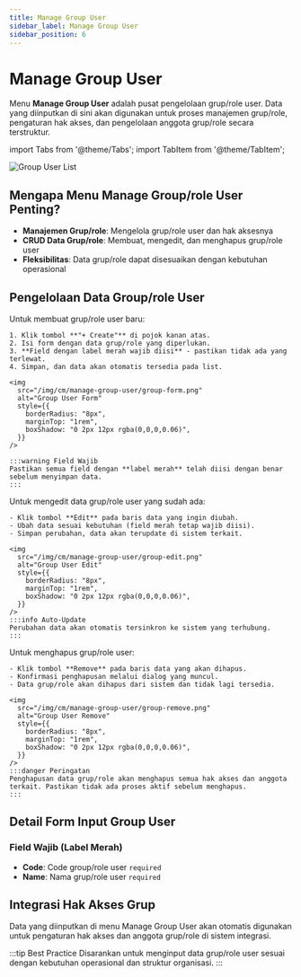 ```yaml
---
title: Manage Group User
sidebar_label: Manage Group User
sidebar_position: 6
---
```


# Manage Group User

Menu **Manage Group User** adalah pusat pengelolaan grup/role user. Data yang diinputkan di sini akan digunakan untuk proses manajemen grup/role, pengaturan hak akses, dan pengelolaan anggota grup/role secara terstruktur.

import Tabs from '@theme/Tabs';
import TabItem from '@theme/TabItem';

<div style={{marginBottom: '1.5rem'}}>
<img
      src="/img/cm/manage-group-user/group-list.png"
      alt="Group User List"
      style={{
        borderRadius: "8px",
        marginTop: "1rem",
        boxShadow: "0 2px 12px rgba(0,0,0,0.06)",
      }}
/>
</div>

## Mengapa Menu Manage Group/role User Penting?

- **Manajemen Grup/role**: Mengelola grup/role user dan hak aksesnya
- **CRUD Data Grup/role**: Membuat, mengedit, dan menghapus grup/role user
- **Fleksibilitas**: Data grup/role dapat disesuaikan dengan kebutuhan operasional

## Pengelolaan Data Group/role User

<Tabs className="unique-tabs">
  <TabItem value="create" label="Create" default>
    Untuk membuat grup/role user baru:
    
    1. Klik tombol **"+ Create"** di pojok kanan atas.
    2. Isi form dengan data grup/role yang diperlukan.
    3. **Field dengan label merah wajib diisi** - pastikan tidak ada yang terlewat.
    4. Simpan, dan data akan otomatis tersedia pada list.
    
    <img
      src="/img/cm/manage-group-user/group-form.png"
      alt="Group User Form"
      style={{
        borderRadius: "8px",
        marginTop: "1rem",
        boxShadow: "0 2px 12px rgba(0,0,0,0.06)",
      }}
    />

    :::warning Field Wajib
    Pastikan semua field dengan **label merah** telah diisi dengan benar sebelum menyimpan data.
    :::
  </TabItem>
  <TabItem value="edit" label="Edit">
    Untuk mengedit data grup/role user yang sudah ada:
    
    - Klik tombol **Edit** pada baris data yang ingin diubah.
    - Ubah data sesuai kebutuhan (field merah tetap wajib diisi).
    - Simpan perubahan, data akan terupdate di sistem terkait.
    
    <img
      src="/img/cm/manage-group-user/group-edit.png"
      alt="Group User Edit"
      style={{
        borderRadius: "8px",
        marginTop: "1rem",
        boxShadow: "0 2px 12px rgba(0,0,0,0.06)",
      }}
    />
    :::info Auto-Update
    Perubahan data akan otomatis tersinkron ke sistem yang terhubung.
    :::
  </TabItem>
  <TabItem value="delete" label="Remove">
    Untuk menghapus grup/role user:
    
    - Klik tombol **Remove** pada baris data yang akan dihapus.
    - Konfirmasi penghapusan melalui dialog yang muncul.
    - Data grup/role akan dihapus dari sistem dan tidak lagi tersedia.
    
    <img
      src="/img/cm/manage-group-user/group-remove.png"
      alt="Group User Remove"
      style={{
        borderRadius: "8px",
        marginTop: "1rem",
        boxShadow: "0 2px 12px rgba(0,0,0,0.06)",
      }}
    />
    :::danger Peringatan
    Penghapusan data grup/role akan menghapus semua hak akses dan anggota terkait. Pastikan tidak ada proses aktif sebelum menghapus.
    :::
  </TabItem>
</Tabs>

## Detail Form Input Group User

### Field Wajib (Label Merah)

- **Code**:  Code group/role user `required`
- **Name**: Nama grup/role user `required`

## Integrasi Hak Akses Grup

Data yang diinputkan di menu Manage Group User akan otomatis digunakan untuk pengaturan hak akses dan anggota grup/role di sistem integrasi.

:::tip Best Practice
Disarankan untuk menginput data grup/role user sesuai dengan kebutuhan operasional dan struktur organisasi.
:::
